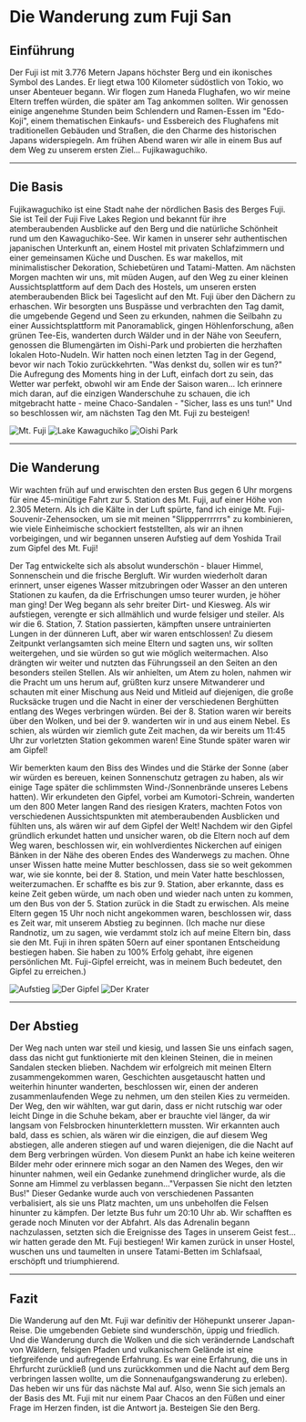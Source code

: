 # Die Wanderung zum Fuji San

## Einführung

Der Fuji ist mit 3.776 Metern Japans höchster Berg und ein ikonisches Symbol des Landes. Er liegt etwa 100 Kilometer südöstlich von Tokio, wo unser Abenteuer begann. Wir flogen zum Haneda Flughafen, wo wir meine Eltern treffen würden, die später am Tag ankommen sollten. Wir genossen einige angenehme Stunden beim Schlendern und Ramen-Essen im "Edo-Koji", einem thematischen Einkaufs- und Essbereich des Flughafens mit traditionellen Gebäuden und Straßen, die den Charme des historischen Japans widerspiegeln. Am frühen Abend waren wir alle in einem Bus auf dem Weg zu unserem ersten Ziel... Fujikawaguchiko.

---

## Die Basis

Fujikawaguchiko ist eine Stadt nahe der nördlichen Basis des Berges Fuji. Sie ist Teil der Fuji Five Lakes Region und bekannt für ihre atemberaubenden Ausblicke auf den Berg und die natürliche Schönheit rund um den Kawaguchiko-See. Wir kamen in unserer sehr authentischen japanischen Unterkunft an, einem Hostel mit privaten Schlafzimmern und einer gemeinsamen Küche und Duschen. Es war makellos, mit minimalistischer Dekoration, Schiebetüren und Tatami-Matten. Am nächsten Morgen machten wir uns, mit müden Augen, auf den Weg zu einer kleinen Aussichtsplattform auf dem Dach des Hostels, um unseren ersten atemberaubenden Blick bei Tageslicht auf den Mt. Fuji über den Dächern zu erhaschen. Wir besorgten uns Buspässe und verbrachten den Tag damit, die umgebende Gegend und Seen zu erkunden, nahmen die Seilbahn zu einer Aussichtsplattform mit Panoramablick, gingen Höhlenforschung, aßen grünen Tee-Eis, wanderten durch Wälder und in der Nähe von Seeufern, genossen die Blumengärten im Oishi-Park und probierten die herzhaften lokalen Hoto-Nudeln. Wir hatten noch einen letzten Tag in der Gegend, bevor wir nach Tokio zurückkehrten. "Was denkst du, sollen wir es tun?" Die Aufregung des Moments hing in der Luft, einfach dort zu sein, das Wetter war perfekt, obwohl wir am Ende der Saison waren... Ich erinnere mich daran, auf die einzigen Wanderschuhe zu schauen, die ich mitgebracht hatte - meine Chaco-Sandalen - "Sicher, lass es uns tun!" Und so beschlossen wir, am nächsten Tag den Mt. Fuji zu besteigen!

![Mt. Fuji](https://twotrekkers.nyc3.cdn.digitaloceanspaces.com/media/multipart-uploads/Base_1.svg)  ![Lake Kawaguchiko](https://twotrekkers.nyc3.cdn.digitaloceanspaces.com/media/multipart-uploads/Base_2.svg) ![Oishi Park](https://twotrekkers.nyc3.cdn.digitaloceanspaces.com/media/multipart-uploads/Base_3.svg) 

---

## Die Wanderung

Wir wachten früh auf und erwischten den ersten Bus gegen 6 Uhr morgens für eine 45-minütige Fahrt zur 5. Station des Mt. Fuji, auf einer Höhe von 2.305 Metern. Als ich die Kälte in der Luft spürte, fand ich einige Mt. Fuji-Souvenir-Zehensocken, um sie mit meinen "Slippperrrrrrs" zu kombinieren, wie viele Einheimische schockiert feststellten, als wir an ihnen vorbeigingen, und wir begannen unseren Aufstieg auf dem Yoshida Trail zum Gipfel des Mt. Fuji!

Der Tag entwickelte sich als absolut wunderschön - blauer Himmel, Sonnenschein und die frische Bergluft. Wir wurden wiederholt daran erinnert, unser eigenes Wasser mitzubringen oder Wasser an den unteren Stationen zu kaufen, da die Erfrischungen umso teurer wurden, je höher man ging! Der Weg begann als sehr breiter Dirt- und Kiesweg. Als wir aufstiegen, verengte er sich allmählich und wurde felsiger und steiler. Als wir die 6. Station, 7. Station passierten, kämpften unsere untrainierten Lungen in der dünneren Luft, aber wir waren entschlossen! Zu diesem Zeitpunkt verlangsamten sich meine Eltern und sagten uns, wir sollten weitergehen, und sie würden so gut wie möglich weitermachen. Also drängten wir weiter und nutzten das Führungsseil an den Seiten an den besonders steilen Stellen. Als wir anhielten, um Atem zu holen, nahmen wir die Pracht um uns herum auf, grüßten kurz unsere Mitwanderer und schauten mit einer Mischung aus Neid und Mitleid auf diejenigen, die große Rucksäcke trugen und die Nacht in einer der verschiedenen Berghütten entlang des Weges verbringen würden. Bei der 8. Station waren wir bereits über den Wolken, und bei der 9. wanderten wir in und aus einem Nebel. Es schien, als würden wir ziemlich gute Zeit machen, da wir bereits um 11:45 Uhr zur vorletzten Station gekommen waren! Eine Stunde später waren wir am Gipfel!

Wir bemerkten kaum den Biss des Windes und die Stärke der Sonne (aber wir würden es bereuen, keinen Sonnenschutz getragen zu haben, als wir einige Tage später die schlimmsten Wind-/Sonnenbrände unseres Lebens hatten). Wir erkundeten den Gipfel, vorbei am Kumotori-Schrein, wanderten um den 800 Meter langen Rand des riesigen Kraters, machten Fotos von verschiedenen Aussichtspunkten mit atemberaubenden Ausblicken und fühlten uns, als wären wir auf dem Gipfel der Welt! Nachdem wir den Gipfel gründlich erkundet hatten und unsicher waren, ob die Eltern noch auf dem Weg waren, beschlossen wir, ein wohlverdientes Nickerchen auf einigen Bänken in der Nähe des oberen Endes des Wanderwegs zu machen. Ohne unser Wissen hatte meine Mutter beschlossen, dass sie so weit gekommen war, wie sie konnte, bei der 8. Station, und mein Vater hatte beschlossen, weiterzumachen. Er schaffte es bis zur 9. Station, aber erkannte, dass es keine Zeit geben würde, um nach oben und wieder nach unten zu kommen, um den Bus von der 5. Station zurück in die Stadt zu erwischen. Als meine Eltern gegen 15 Uhr noch nicht angekommen waren, beschlossen wir, dass es Zeit war, mit unserem Abstieg zu beginnen. (Ich mache nur diese Randnotiz, um zu sagen, wie verdammt stolz ich auf meine Eltern bin, dass sie den Mt. Fuji in ihren späten 50ern auf einer spontanen Entscheidung bestiegen haben. Sie haben zu 100% Erfolg gehabt, ihre eigenen persönlichen Mt. Fuji-Gipfel erreicht, was in meinem Buch bedeutet, den Gipfel zu erreichen.)

![Aufstieg](https://twotrekkers.nyc3.cdn.digitaloceanspaces.com/media/multipart-uploads/Hike_1.svg)  ![Der Gipfel](https://twotrekkers.nyc3.cdn.digitaloceanspaces.com/media/multipart-uploads/hike_2.svg) ![Der Krater](https://twotrekkers.nyc3.cdn.digitaloceanspaces.com/media/multipart-uploads/Hike_3.svg) 

---

## Der Abstieg

Der Weg nach unten war steil und kiesig, und lassen Sie uns einfach sagen, dass das nicht gut funktionierte mit den kleinen Steinen, die in meinen Sandalen stecken blieben. Nachdem wir erfolgreich mit meinen Eltern zusammengekommen waren, Geschichten ausgetauscht hatten und weiterhin hinunter wanderten, beschlossen wir, einen der anderen zusammenlaufenden Wege zu nehmen, um den steilen Kies zu vermeiden. Der Weg, den wir wählten, war gut darin, dass er nicht rutschig war oder leicht Dinge in die Schuhe bekam, aber er brauchte viel länger, da wir langsam von Felsbrocken hinunterklettern mussten. Wir erkannten auch bald, dass es schien, als wären wir die einzigen, die auf diesem Weg abstiegen, alle anderen stiegen auf und waren diejenigen, die die Nacht auf dem Berg verbringen würden. Von diesem Punkt an habe ich keine weiteren Bilder mehr oder erinnere mich sogar an den Namen des Weges, den wir hinunter nahmen, weil ein Gedanke zunehmend dringlicher wurde, als die Sonne am Himmel zu verblassen begann..."Verpassen Sie nicht den letzten Bus!" Dieser Gedanke wurde auch von verschiedenen Passanten verbalisiert, als sie uns Platz machten, um uns unbeholfen die Felsen hinunter zu kämpfen. Der letzte Bus fuhr um 20:10 Uhr ab. Wir schafften es gerade noch Minuten vor der Abfahrt. Als das Adrenalin begann nachzulassen, setzten sich die Ereignisse des Tages in unserem Geist fest... wir hatten gerade den Mt. Fuji bestiegen! Wir kamen zurück in unser Hostel, wuschen uns und taumelten in unsere Tatami-Betten im Schlafsaal, erschöpft und triumphierend.

---

## Fazit

Die Wanderung auf den Mt. Fuji war definitiv der Höhepunkt unserer Japan-Reise. Die umgebenden Gebiete sind wunderschön, üppig und friedlich. Und die Wanderung durch die Wolken und die sich verändernde Landschaft von Wäldern, felsigen Pfaden und vulkanischem Gelände ist eine tiefgreifende und aufregende Erfahrung. Es war eine Erfahrung, die uns in Ehrfurcht zurückließ (und uns zurückkommen und die Nacht auf dem Berg verbringen lassen wollte, um die Sonnenaufgangswanderung zu erleben). Das heben wir uns für das nächste Mal auf. Also, wenn Sie sich jemals an der Basis des Mt. Fuji mit nur einem Paar Chacos an den Füßen und einer Frage im Herzen finden, ist die Antwort ja. Besteigen Sie den Berg.
